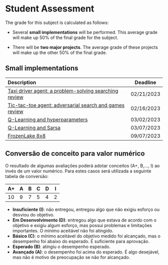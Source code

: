 # Student Assessment

The grade for this subject is calculated as follows: 

* Several **small implementations** will be performed. This average grade will make up 50% of the final grade for the subject. 

* There will be **two major projects**. The average grade of these projects will make up the other 50% of the final grade. 

## Small implementations

| Description                                                                                            | Deadline            |
|:-------------------------------------------------------------------------------------------------------|:-------------------:|
| [Taxi driver agent: a problem-solving searching review](./classes/02_problem_solving/index.md#a-taxi-driver-agent-without-reinforcement-learning)         | 02/21/2023          |
| [Tic-tac-toe agent: adversarial search and games review](./classes/03_games/index.md#exercise-the-implementation-of-a-tic-tac-toe-player-using-min-max)                  | 02/16/2023          |
| [Q-Learning and hyperparameters](./classes/05_x_hyperparameters/index.md#atividade)                        | 03/02/2023          |
| [Q-Learning and Sarsa](./classes/05_x_sarsa/index.md#implementation)                                       | 03/07/2023          |
| [FrozenLake 8x8](./classes/06_non_determ/index.md#outro-mapa)                                              | 09/07/2023          |

## Conversão de conceito para valor numérico

O resultado de algumas avaliações poderá adotar conceitos (A+, B,..., I) ao invés de um valor numérico. Para estes casos será utilizada a seguinte tabela de conversão:

| A+ | A | B | C | D | I |
|----|---|---|---|---|---|
| 10 | 9 | 7 | 5 | 4 | 2 |

* **Insuficiente (I)**: não entregou, entregou algo que não exigiu esforço ou desviou do objetivo.
* **Em Desenvolvimento (D)**: entregou algo que estava de acordo com o objetivo e exigiu algum esforço, mas possui problemas e limitações importantes. O mínimo aceitável não foi atingido.
* **Básico (C)**: o mínimo aceitável do objetivo medido foi alcançado, mas o desempenho foi abaixo do esperado. É suficiente para aprovação.
* **Esperado (B)**: atingiu o desempenho esperado.
* **Avançado (A)**: o desempenho foi acima do esperado. É algo desejável, mas não é motivo de preocupação se não for alcançado.


